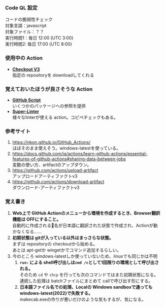 
### Code QL 設定
コードの脆弱性チェック  
対象言語：javascript  
対象ファイル：？？  
実行時間1：毎日 12:00 (UTC 3:00)  
実行時間2: 毎日 17:00 (UTC 8:00)  


### 使用中の Action
* **[Checkout V3](https://github.com/marketplace/actions/checkout)**  
指定の repositoryを downloadしてくれる


### 覚えておいたほうが良さそうな Action
* **[GitHub Script](https://github.com/marketplace/actions/github-script)**  
いくつかのパッケージへの参照を提供
* **[Super-Linter](https://github.com/marketplace/actions/super-linter)**  
様々なlinterが使える action。コピペチェックもある。

### 参考サイト
1. https://nkon.github.io/GitHub_Actions/  
ほぼそのまま使えそう。windows-latestを使っている。
1. https://docs.github.com/ja/actions/learn-github-actions/essential-features-of-github-actions#sharing-data-between-jobs  
変数の使い方、artifactのアップダウン。
1. https://github.com/actions/upload-artifact  
アップロードアーティファクトv3
1. https://github.com/actions/download-artifact  
ダウンロード-アーティファクトv3

### 覚え書き
1. **Web上で GitHub Actionのメニューから環境を作成するとき、Browser翻訳機能は OFFにすること。**  
自動的に作成される📂名が日本語に翻訳された状態で作成され、Actionが動かなくなる……
1. **初期状態は gitが入っている以外はまっさらな状態。**  
まずは repositoryの checkoutから始める。  
あとは apt-getか wingetかでコマンド追加するらしい。
3. 今のところ windows-latestしか使っていないため、linuxでも同じかは不明
   1. **`run:` による shell呼び出しは`cmd /c`として1回限りの環境として呼び出される。**  
そのため `cd` や `chcp` を行っても次のコマンドではまた初期状態になる。  
連続した処理は batchファイルにまとめて callで呼び出す形にする。
   1. **日本語ファイル名での処理、Localの Windows sandboxで通っても windows-latest(2022)で失敗する。**  
makecab.exeの作りが悪いだけのような気もするが、気になる。
